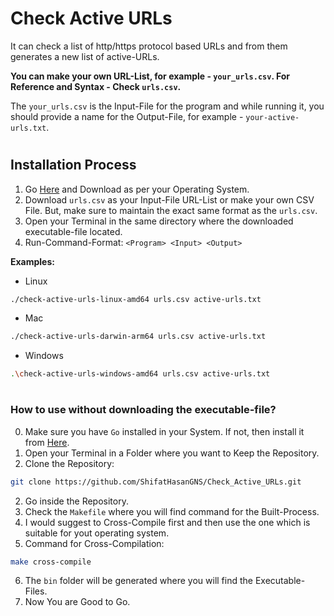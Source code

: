# Check Active URLs
It can check a list of http/https protocol based URLs and from them generates a new list of active-URLs.

**You can make your own URL-List, for example - `your_urls.csv`. For Reference and Syntax - Check `urls.csv`.**

The `your_urls.csv` is the Input-File for the program and while running it, you should provide a name for the Output-File, for example - `your-active-urls.txt`.

#

## Installation Process 

1. Go [Here](https://github.com/ShifatHasanGNS/Check_Active_URLs/releases/tag/v1.0.0) and Download as per your Operating System.
2. Download `urls.csv` as your Input-File URL-List or make your own CSV File. But, make sure to maintain the exact same format as the `urls.csv`.
3. Open your Terminal in the same directory where the downloaded executable-file located.
4. Run-Command-Format: `<Program> <Input> <Output>`

**Examples:**

- Linux
```bash
./check-active-urls-linux-amd64 urls.csv active-urls.txt
```
- Mac
```bash
./check-active-urls-darwin-arm64 urls.csv active-urls.txt
```
- Windows
```bash
.\check-active-urls-windows-amd64 urls.csv active-urls.txt
```
#


### How to use without downloading the executable-file?
0. Make sure you have `Go` installed in your System. If not, then install it from [Here](https://golang.org/doc/install).
1. Open your Terminal in a Folder where you want to Keep the Repository.
2. Clone the Repository:
```bash
git clone https://github.com/ShifatHasanGNS/Check_Active_URLs.git
```
2. Go inside the Repository.
3. Check the `Makefile` where you will find command for the Built-Process.
4. I would suggest to Cross-Compile first and then use the one which is suitable for yout operating system.
5. Command for Cross-Compilation:
```bash
make cross-compile
```
6. The `bin` folder will be generated where you will find the Executable-Files.
7. Now You are Good to Go.

# 